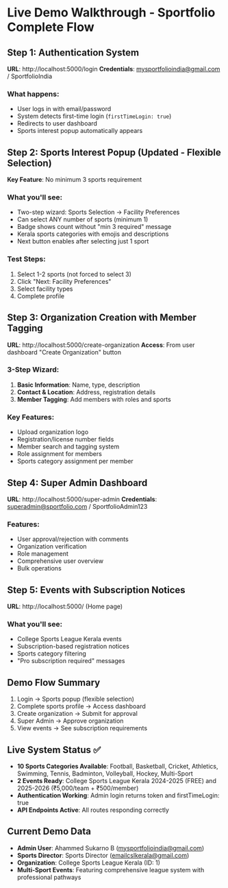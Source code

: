 # Live Demo Walkthrough - Sportfolio Complete Flow

## Step 1: Authentication System
**URL**: http://localhost:5000/login
**Credentials**: mysportfolioindia@gmail.com / SportfolioIndia

### What happens:
- User logs in with email/password
- System detects first-time login (`firstTimeLogin: true`)
- Redirects to user dashboard
- Sports interest popup automatically appears

## Step 2: Sports Interest Popup (Updated - Flexible Selection)
**Key Feature**: No minimum 3 sports requirement

### What you'll see:
- Two-step wizard: Sports Selection → Facility Preferences
- Can select ANY number of sports (minimum 1)
- Badge shows count without "min 3 required" message
- Kerala sports categories with emojis and descriptions
- Next button enables after selecting just 1 sport

### Test Steps:
1. Select 1-2 sports (not forced to select 3)
2. Click "Next: Facility Preferences"
3. Select facility types
4. Complete profile

## Step 3: Organization Creation with Member Tagging
**URL**: http://localhost:5000/create-organization
**Access**: From user dashboard "Create Organization" button

### 3-Step Wizard:
1. **Basic Information**: Name, type, description
2. **Contact & Location**: Address, registration details
3. **Member Tagging**: Add members with roles and sports

### Key Features:
- Upload organization logo
- Registration/license number fields
- Member search and tagging system
- Role assignment for members
- Sports category assignment per member

## Step 4: Super Admin Dashboard
**URL**: http://localhost:5000/super-admin
**Credentials**: superadmin@sportfolio.com / SportfolioAdmin123

### Features:
- User approval/rejection with comments
- Organization verification
- Role management
- Comprehensive user overview
- Bulk operations

## Step 5: Events with Subscription Notices
**URL**: http://localhost:5000/ (Home page)

### What you'll see:
- College Sports League Kerala events
- Subscription-based registration notices
- Sports category filtering
- "Pro subscription required" messages

## Demo Flow Summary
1. Login → Sports popup (flexible selection)
2. Complete sports profile → Access dashboard
3. Create organization → Submit for approval
4. Super Admin → Approve organization
5. View events → See subscription requirements

## Live System Status ✅
- **10 Sports Categories Available**: Football, Basketball, Cricket, Athletics, Swimming, Tennis, Badminton, Volleyball, Hockey, Multi-Sport
- **2 Events Ready**: College Sports League Kerala 2024-2025 (FREE) and 2025-2026 (₹5,000/team + ₹500/member)
- **Authentication Working**: Admin login returns token and firstTimeLogin: true
- **API Endpoints Active**: All routes responding correctly

## Current Demo Data
- **Admin User**: Ahammed Sukarno B (mysportfolioindia@gmail.com)
- **Sports Director**: Sports Director (emailcslkerala@gmail.com)  
- **Organization**: College Sports League Kerala (ID: 1)
- **Multi-Sport Events**: Featuring comprehensive league system with professional pathways